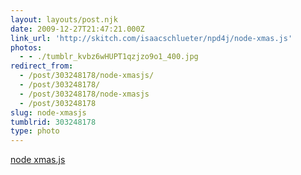 ```yaml
---
layout: layouts/post.njk
date: 2009-12-27T21:47:21.000Z
link_url: 'http://skitch.com/isaacschlueter/npd4j/node-xmas.js'
photos:
  - - ./tumblr_kvbz6wHUPT1qzjzo9o1_400.jpg
redirect_from:
  - /post/303248178/node-xmasjs/
  - /post/303248178/
  - /post/303248178/node-xmasjs
  - /post/303248178
slug: node-xmasjs
tumblrid: 303248178
type: photo
---
```

<p><a href="http://skitch.com/isaacschlueter/npd4j/node-xmas.js">node xmas.js</a></p>
